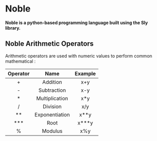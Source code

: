 # Noble

**Noble is a python-based programming language built using the Sly library.**

## Noble Arithmetic Operators

Arithmetic operators are used with numeric values to perform common mathematical :

| Operator | Name           | Example |
| :------: | :------------: | :-----: |
|    +     | Addition       |   x+y   |
|    -     | Subtraction    |   x-y   |
|    *     | Multiplication |   x*y   |
|    /     | Division       |   x/y   |
|    **    | Exponentiation |   x**y  |
|    ***   | Root           |  x***y  |
|    %     | Modulus        |   x%y   |

